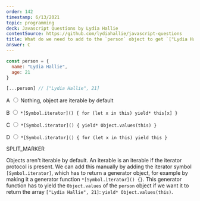 ```yaml
---
order: 142
timestamp: 6/13/2021
topic: programming
deck: Javascript Questions by Lydia Hallie
contentSource: https://github.com/lydiahallie/javascript-questions
title: What do we need to add to the `person` object to get `["Lydia Hallie", 21]` as the output of `[...person]`?
answer: C
---
```


  

```javascript
const person = {
  name: "Lydia Hallie",
  age: 21
}

[...person] // ["Lydia Hallie", 21]
```


<label for="option-A">A </label>
<span class="option-container">
  <input
    type="radio"
    name="answer-option"
    id="option-A" value="A"
  />
  Nothing, object are iterable by default
</span>
    

<label for="option-B">B </label>
<span class="option-container">
  <input
    type="radio"
    name="answer-option"
    id="option-B" value="B"
  />
  `*[Symbol.iterator]() { for (let x in this) yield* this[x] }`
</span>
    

<label for="option-C">C </label>
<span class="option-container">
  <input
    type="radio"
    name="answer-option"
    id="option-C" value="C"
  />
  `*[Symbol.iterator]() { yield* Object.values(this) }`
</span>
    

<label for="option-D">D </label>
<span class="option-container">
  <input
    type="radio"
    name="answer-option"
    id="option-D" value="D"
  />
  `*[Symbol.iterator]() { for (let x in this) yield this }`
</span>
    




SPLIT_MARKER

Objects aren't iterable by default. An iterable is an iterable if the iterator protocol is present. We can add this manually by adding the iterator symbol `[Symbol.iterator]`, which has to return a generator object, for example by making it a generator function `*[Symbol.iterator]() {}`. This generator function has to yield the `Object.values` of the `person` object if we want it to return the array `["Lydia Hallie", 21]`: `yield* Object.values(this)`.



